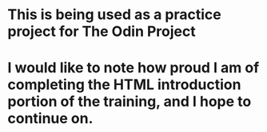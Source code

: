 # This is being used as a practice project for The Odin Project
# I would like to note how proud I am of completing the HTML introduction portion of the training, and I hope to continue on.
